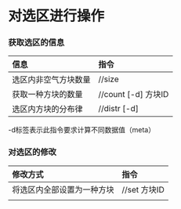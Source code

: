 # 对选区进行操作

### 获取选区的信息

| 信息 | 指令 |
| :--- | :--- |
| 选区内非空气方块数量 | //size |
| 获取一种方块的数量 | //count \[-d\] 方块ID |
| 选区内方块的分布律 | //distr \[-d\] |

-d标签表示此指令要求计算不同数据值（meta）

### 对选区的修改

| 修改方式 | 指令 |
| :--- | :--- |
| 将选区内全部设置为一种方块 | //set 方块ID |
|  |  |





